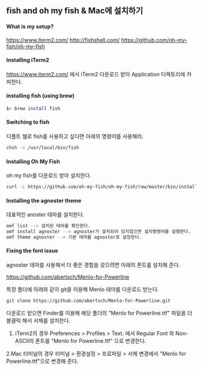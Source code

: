 ## fish and oh my fish & Mac에 설치하기

#### What is my setup?
https://www.iterm2.com/
http://fishshell.com/
https://github.com/oh-my-fish/oh-my-fish

#### Installing iTerm2

https://www.iterm2.com/ 에서 iTerm2 다운로드 받아 Application 디렉토리에 카피한다.

#### installing fish (using brew)

```bash
$> brew install fish
```

#### Switching to fish

디폴트 쉘로 fish를 사용하고 싶다면 아래의 명령어를 사용해라.

```bash
chsh -s /usr/local/bin/fish
```

#### Installing Oh My Fish

oh my fish를 다운로드 받아 설치한다.

```bash
curl -L https://github.com/oh-my-fish/oh-my-fish/raw/master/bin/install | fish

```

#### Installing the agnoster theme

대표적인 anoster 테마를 설치한다.

```bash
omf list --> 설치된 테마를 확인한다.
omf install agnoster --> agnoster가 설치되어 있지않으면 설치명령어를 실행한다.
omf theme agnoster --> 기본 테마를 agnoster로 설정한다.
```

#### Fixing the font issue

agnoster 테마를 사용해서 더 좋은 경험을 갖으려면 아래의 폰트를 설치해 준다.

https://github.com/abertsch/Menlo-for-Powerline

특정 폴더에 아래와 같이 git을 이용해 Menlo 테마를 다운로드 받는다.

```bash
git clone https://github.com/abertsch/Menlo-for-Powerline.git
```

다운로드 받으면 Finder를 이용해 해당 폴더의 "Menlo for Powerline.ttf" 파일을 더블클릭 해서 서체를 설치한다.

1. iTerm2의 경우 Preferences > Profiles > Text. 에서 Regular Font 와 Non-ASCII의 폰트를 "Menlo for Powerline.ttf" 으로 변경한다.

2.Mac 터미널의 경우 터미널 > 환경설정 > 프로파일 > 서체 변경에서 "Menlo for Powerline.ttf"으로 변경해 준다.










